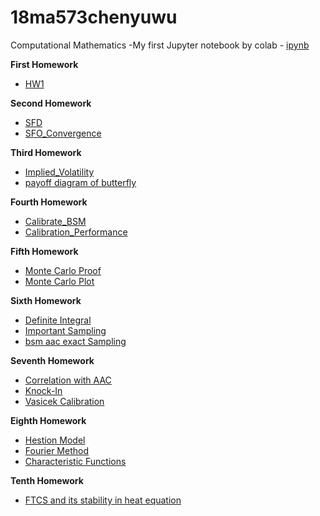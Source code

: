 # 18ma573chenyuwu
Computational Mathematics
-My first Jupyter notebook by colab - [ipynb](src/first_notebook_v01.ipynb)<br/>

__First Homework__
- [HW1](src/MA_573(HW1).ipynb)

__Second Homework__
- [SFD](src/SFD_operator.ipynb)
- [SFO_Convergence](src/FD_operator_with_higher_order_convergence.ipynb)

__Third Homework__
- [Implied_Volatility](src/Implied_Volatility.ipynb)
- [payoff diagram of butterfly](src/Payoff_diagram.ipynb)

__Fourth Homework__
- [Calibrate_BSM](src/Calibrate_BSM.ipynb)
- [Calibration_Performance](src/Calibration_Performance.ipynb)

__Fifth Homework__
- [Monte Carlo Proof](src/Monte_Carlo_Proof.ipynb)
- [Monte Carlo Plot](src/Monte_Carlo_Plot_RMSE.ipynb)

__Sixth Homework__
- [Definite Integral](src/Definite_Integral.ipynb)
- [Important Sampling](src/Important_Sampling.ipynb)
- [bsm aac exact Sampling](src/bsm_aac_exact.ipynb)

__Seventh Homework__
- [Correlation with AAC](src/Correlation_aac.ipynb)
- [Knock-In](src/Knock_in.ipynb)
- [Vasicek Calibration](src/Vasicek_Calibration.ipynb)

__Eighth Homework__
- [Hestion Model](src/Heston_Model.ipynb)
- [Fourier Method](src/Fourier_Method.ipynb)
- [Characteristic Functions](src/characteristic_functions.ipynb)

__Tenth Homework__
- [FTCS and its stability in heat equation](src/FTCS_and_Stability_in_a_Heat_Equation)
